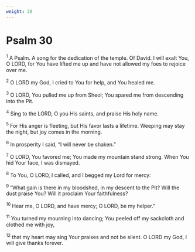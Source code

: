 ```yaml
---
weight: 30
---
```


# Psalm 30

<sup>1</sup> A Psalm. A song for the dedication of the temple. Of David. I will exalt You, O LORD, for You have lifted me up and have not allowed my foes to rejoice over me. 

<sup>2</sup> O LORD my God, I cried to You for help, and You healed me. 

<sup>3</sup> O LORD, You pulled me up from Sheol; You spared me from descending into the Pit. 

<sup>4</sup> Sing to the LORD, O you His saints, and praise His holy name. 

<sup>5</sup> For His anger is fleeting, but His favor lasts a lifetime. Weeping may stay the night, but joy comes in the morning. 

<sup>6</sup> In prosperity I said, “I will never be shaken.” 

<sup>7</sup> O LORD, You favored me; You made my mountain stand strong. When You hid Your face, I was dismayed. 

<sup>8</sup> To You, O LORD, I called, and I begged my Lord for mercy: 

<sup>9</sup> “What gain is there in my bloodshed, in my descent to the Pit? Will the dust praise You? Will it proclaim Your faithfulness? 

<sup>10</sup> Hear me, O LORD, and have mercy; O LORD, be my helper.” 

<sup>11</sup> You turned my mourning into dancing; You peeled off my sackcloth and clothed me with joy, 

<sup>12</sup> that my heart may sing Your praises and not be silent. O LORD my God, I will give thanks forever. 


